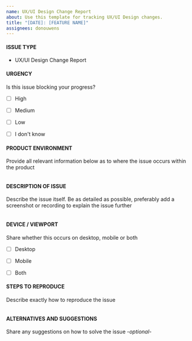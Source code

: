 ```yaml
---
name: UX/UI Design Change Report
about: Use this template for tracking UX/UI Design changes.
title: "[DATE]: [FEATURE NAME]"
assignees: donouwens
---
```


#### ISSUE TYPE
- UX/UI Design Change Report


#### URGENCY
Is this issue blocking your progress?
- [ ] High
- [ ] Medium
- [ ] Low
- [ ] I don't know


#### PRODUCT ENVIRONMENT
Provide all relevant information below as to where the issue occurs within the product
```paste below

```


#### DESCRIPTION OF ISSUE
Describe the issue itself. Be as detailed as possible, preferably add a screenshot or recording to explain the issue further
```paste below

```


#### DEVICE / VIEWPORT
Share whether this occurs on desktop, mobile or both
- [ ] Desktop
- [ ] Mobile
- [ ] Both


#### STEPS TO REPRODUCE
Describe exactly how to reproduce the issue
```paste below

```


#### ALTERNATIVES AND SUGGESTIONS
Share any suggestions on how to solve the issue -_optional_-
```paste below

```
